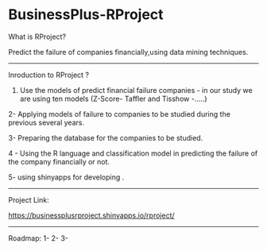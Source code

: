 # BusinessPlus-RProject


What is RProject?

Predict the failure of companies financially,using data mining techniques.
____________________________________________________________________________________

Inroduction to RProject ?

1. Use the models of predict financial failure companies - in our study we are using ten models (Z-Score- Taffler and Tisshow -.....)

2- Applying models of failure to companies to be studied during the previous several years.

3- Preparing the database for the companies to be studied.

4 - Using the R language and classification model in predicting the failure of the company financially or not.

5- using shinyapps for developing .


_____________________________________________________________________________________

Project Link:

https://businessplusrproject.shinyapps.io/rproject/


______________________________________________________________________________________

Roadmap:
1-
2-
3-
